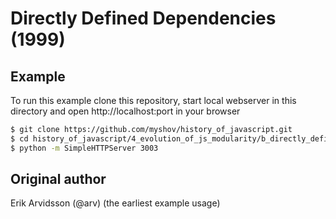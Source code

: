 # Directly Defined Dependencies (1999)

## Example

To run this example clone this repository, start local webserver in this directory and open http://localhost:port in your browser

```bash
$ git clone https://github.com/myshov/history_of_javascript.git
$ cd history_of_javascript/4_evolution_of_js_modularity/b_directly_defined_dependencies_1999/
$ python -m SimpleHTTPServer 3003
```

## Original author

Erik Arvidsson (@arv) (the earliest example usage)

